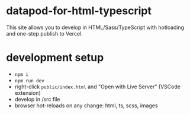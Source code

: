 # datapod-for-html-typescript

This site allows you to develop in HTML/Sass/TypeScript with hotloading and one-step publish to Vercel.

# development setup

- `npm i`
- `npm run dev` 
- right-click `public/index.html` and "Open with Live Server" (VSCode extension)
- develop in /src file
- browser hot-reloads on any change: html, ts, scss, images
